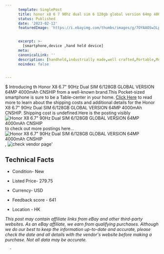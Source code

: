 ```yaml
---
      template: SinglePost
      title: honor x8 6 7 90hz dual sim 6 128gb global version 64mp 4000mah cnship
      status: Published
      date: '2023-02-12'
      featuredImage: 'https://i.ebayimg.com/thumbs/images/g/7OYAAOSw3LpijFNo/s-l225.jpg'
       

      excerpt: >-
        [smartphone,device ,hand held device]
      meta:
      canonicalLink: ''
      description: [handheld,industrially made,well crafted,Portable,Mobile,Compact,Convenient,Lightweight,Maneuverable,Man-portable,Miniature,Carriable,Hand-held,Light,Holdable,Transportable,Mobile device,Pocket-sized,On-the-go,Wireless,Cordless,Compact size,Convenient size, smartphone,device ,hand held device]
      noindex: false
      

---
```

$
      Introducing th Honor X8 6.7" 90Hz Dual SIM 6/128GB GLOBAL VERSION 64MP 4000mAh CNSHIP from a well-known brand.This Pocket-sized smartphone is sure to be a Table-center in your home. [Click Here](https://www.ebay.com/itm/175293110507?hash=item28d04898eb%3Ag%3A7OYAAOSw3LpijFNo&mkevt=1&mkcid=1&mkrid=711-53200-19255-0&campid=%253CePNCampaignId%253E&customid=%253CreferenceId%253E&toolid=10049) to read more to learn about the shipping costs and additional details for the Honor X8 6.7" 90Hz Dual SIM 6/128GB GLOBAL VERSION 64MP 4000mAh CNSHIP. Shipping cost is undefined.Here is the posting visibly ![Honor X8 6.7" 90Hz Dual SIM 6/128GB GLOBAL VERSION 64MP 4000mAh CNSHIP](https://i.ebayimg.com/thumbs/images/g/7OYAAOSw3LpijFNo/s-l225.jpg) to check out more postings here... ![Honor X8 6.7" 90Hz Dual SIM 6/128GB GLOBAL VERSION 64MP 4000mAh CNSHIP](https://i.ebayimg.com/images/g/7OYAAOSw3LpijFNo/s-l1600.jpg), ![check vendor page]()'

      

 ## Technical Facts 



     
      

 - Condition- New 


      

 - Listed Price- 279.75 


      

 - Currency- USD 


      

 - Feedback score - 641 


      

 - Location - HK 


      
      

 *_This post may contain affiliate links from eBay and other third-party websites. As an eBay affiliate, we earn from qualifying purchases. Although we do our best to keep the information up-to-date and accurate, please check the date and all details with the vendor's website before making a purchase. Not all data may be accurate._*




      -
